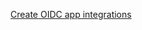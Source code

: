 [Create OIDC app integrations](https://help.okta.com/okta_help.htm?id=ext_Apps_App_Integration_Wizard-oidc)